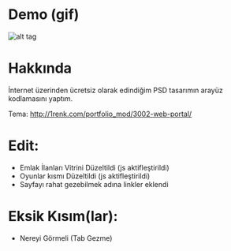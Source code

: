 # Demo (gif)
![alt tag](http://mkerala.com/di/ATB6/animation.gif)

# Hakkında
İnternet üzerinden ücretsiz olarak edindiğim PSD tasarımın arayüz kodlamasını yaptım.

Tema: http://1renk.com/portfolio_mod/3002-web-portal/

# Edit:
  - Emlak İlanları Vitrini Düzeltildi (js aktifleştirildi)
  - Oyunlar kısmı Düzeltildi (js aktifleştirildi)
  - Sayfayı rahat gezebilmek adına linkler eklendi

# Eksik Kısım(lar):
  - Nereyi Görmeli (Tab Gezme)
